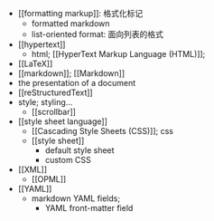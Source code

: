 - [[formatting markup]]: 格式化标记
    - formatted markdown
    - list-oriented format: 面向列表的格式
- [[hypertext]]
    - html; [[HyperText Markup Language (HTML)]];
- [[LaTeX]]
- [[markdown]]; [[Markdown]]
- the presentation of a document
- [[reStructuredText]]
- style; styling...
    - [[scrollbar]]
- [[style sheet language]]
    - [[Cascading Style Sheets (CSS)]]; css
    - [[style sheet]]
        - default style sheet
        - custom CSS
- [[XML]]
    - [[OPML]]
- [[YAML]]
    - markdown YAML fields;
        - YAML front-matter field
